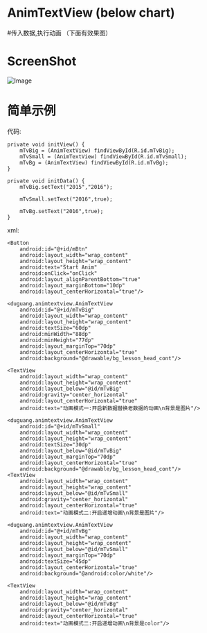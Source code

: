 # AnimTextView (below chart)
#传入数据,执行动画 （下面有效果图）


# ScreenShot

![Image][1]


[1]: http://img.blog.csdn.net/20151214223641061


# 简单示例


代码:

    private void initView() {
        mTvBig = (AnimTextView) findViewById(R.id.mTvBig);
        mTvSmall = (AnimTextView) findViewById(R.id.mTvSmall);
        mTvBg = (AnimTextView) findViewById(R.id.mTvBg);
    }

    private void initData() {
        mTvBig.setText("2015","2016");

        mTvSmall.setText("2016",true);

        mTvBg.setText("2016",true);
    }
    
    
xml:

<RelativeLayout xmlns:android="http://schemas.android.com/apk/res/android"
                xmlns:tools="http://schemas.android.com/tools"
                android:layout_width="match_parent"
                android:layout_height="match_parent">

    <Button
        android:id="@+id/mBtn"
        android:layout_width="wrap_content"
        android:layout_height="wrap_content"
        android:text="Start Anim"
        android:onClick="onClick"
        android:layout_alignParentBottom="true"
        android:layout_marginBottom="10dp"
        android:layout_centerHorizontal="true"/>

    <duguang.animtextview.AnimTextView
        android:id="@+id/mTvBig"
        android:layout_width="wrap_content"
        android:layout_height="wrap_content"
        android:textSize="60dp"
        android:minWidth="88dp"
        android:minHeight="77dp"
        android:layout_marginTop="70dp"
        android:layout_centerHorizontal="true"
        android:background="@drawable/bg_lesson_head_cont"/>

    <TextView
        android:layout_width="wrap_content"
        android:layout_height="wrap_content"
        android:layout_below="@id/mTvBig"
        android:gravity="center_horizontal"
        android:layout_centerHorizontal="true"
        android:text="动画模式一:开启新数据替换老数据的动画\n背景是图片"/>

    <duguang.animtextview.AnimTextView
        android:id="@+id/mTvSmall"
        android:layout_width="wrap_content"
        android:layout_height="wrap_content"
        android:textSize="30dp"
        android:layout_below="@id/mTvBig"
        android:layout_marginTop="70dp"
        android:layout_centerHorizontal="true"
        android:background="@drawable/bg_lesson_head_cont"/>
    <TextView
        android:layout_width="wrap_content"
        android:layout_height="wrap_content"
        android:layout_below="@id/mTvSmall"
        android:gravity="center_horizontal"
        android:layout_centerHorizontal="true"
        android:text="动画模式二:开启递增动画\n背景是图片"/>

    <duguang.animtextview.AnimTextView
        android:id="@+id/mTvBg"
        android:layout_width="wrap_content"
        android:layout_height="wrap_content"
        android:layout_below="@id/mTvSmall"
        android:layout_marginTop="70dp"
        android:textSize="45dp"
        android:layout_centerHorizontal="true"
        android:background="@android:color/white"/>

    <TextView
        android:layout_width="wrap_content"
        android:layout_height="wrap_content"
        android:layout_below="@id/mTvBg"
        android:gravity="center_horizontal"
        android:layout_centerHorizontal="true"
        android:text="动画模式二:开启递增动画\n背景是color"/>

</RelativeLayout>


